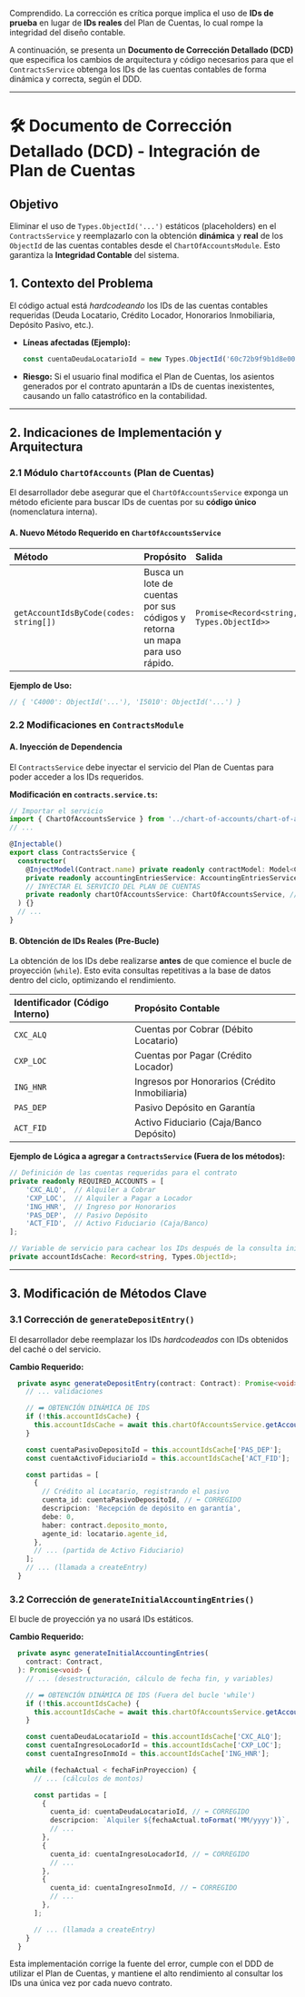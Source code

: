 Comprendido. La corrección es crítica porque implica el uso de **IDs de prueba** en lugar de **IDs reales** del Plan de Cuentas, lo cual rompe la integridad del diseño contable.

A continuación, se presenta un **Documento de Corrección Detallado (DCD)** que especifica los cambios de arquitectura y código necesarios para que el `ContractsService` obtenga los IDs de las cuentas contables de forma dinámica y correcta, según el DDD.

---

# 🛠️ Documento de Corrección Detallado (DCD) - Integración de Plan de Cuentas

## Objetivo

Eliminar el uso de `Types.ObjectId('...')` estáticos (placeholders) en el `ContractsService` y reemplazarlo con la obtención **dinámica** y **real** de los `ObjectId` de las cuentas contables desde el `ChartOfAccountsModule`. Esto garantiza la **Integridad Contable** del sistema.

## 1\. Contexto del Problema

El código actual está _hardcodeando_ los IDs de las cuentas contables requeridas (Deuda Locatario, Crédito Locador, Honorarios Inmobiliaria, Depósito Pasivo, etc.).

- **Líneas afectadas (Ejemplo):**
  ```typescript
  const cuentaDeudaLocatarioId = new Types.ObjectId('60c72b9f9b1d8e001f8e8b8b');
  ```
- **Riesgo:** Si el usuario final modifica el Plan de Cuentas, los asientos generados por el contrato apuntarán a IDs de cuentas inexistentes, causando un fallo catastrófico en la contabilidad.

---

## 2\. Indicaciones de Implementación y Arquitectura

### 2.1 Módulo `ChartOfAccounts` (Plan de Cuentas)

El desarrollador debe asegurar que el `ChartOfAccountsService` exponga un método eficiente para buscar IDs de cuentas por su **código único** (nomenclatura interna).

#### A. Nuevo Método Requerido en `ChartOfAccountsService`

| Método                                 | Propósito                                                                   | Salida                                    |
| :------------------------------------- | :-------------------------------------------------------------------------- | :---------------------------------------- |
| `getAccountIdsByCode(codes: string[])` | Busca un lote de cuentas por sus códigos y retorna un mapa para uso rápido. | `Promise<Record<string, Types.ObjectId>>` |

**Ejemplo de Uso:**

```typescript
// { 'C4000': ObjectId('...'), 'I5010': ObjectId('...') }
```

### 2.2 Modificaciones en `ContractsModule`

#### A. Inyección de Dependencia

El `ContractsService` debe inyectar el servicio del Plan de Cuentas para poder acceder a los IDs requeridos.

**Modificación en `contracts.service.ts`:**

```typescript
// Importar el servicio
import { ChartOfAccountsService } from '../chart-of-accounts/chart-of-accounts.service';
// ...

@Injectable()
export class ContractsService {
  constructor(
    @InjectModel(Contract.name) private readonly contractModel: Model<Contract>,
    private readonly accountingEntriesService: AccountingEntriesService,
    // INYECTAR EL SERVICIO DEL PLAN DE CUENTAS
    private readonly chartOfAccountsService: ChartOfAccountsService, // ⬅️ AGREGADO
  ) {}
  // ...
}
```

#### B. Obtención de IDs Reales (Pre-Bucle)

La obtención de los IDs debe realizarse **antes** de que comience el bucle de proyección (`while`). Esto evita consultas repetitivas a la base de datos dentro del ciclo, optimizando el rendimiento.

| Identificador (Código Interno) | Propósito Contable                             |
| :----------------------------- | :--------------------------------------------- |
| `CXC_ALQ`                      | Cuentas por Cobrar (Débito Locatario)          |
| `CXP_LOC`                      | Cuentas por Pagar (Crédito Locador)            |
| `ING_HNR`                      | Ingresos por Honorarios (Crédito Inmobiliaria) |
| `PAS_DEP`                      | Pasivo Depósito en Garantía                    |
| `ACT_FID`                      | Activo Fiduciario (Caja/Banco Depósito)        |

**Ejemplo de Lógica a agregar a `ContractsService` (Fuera de los métodos):**

```typescript
// Definición de las cuentas requeridas para el contrato
private readonly REQUIRED_ACCOUNTS = [
    'CXC_ALQ',  // Alquiler a Cobrar
    'CXP_LOC',  // Alquiler a Pagar a Locador
    'ING_HNR',  // Ingreso por Honorarios
    'PAS_DEP',  // Pasivo Depósito
    'ACT_FID',  // Activo Fiduciario (Caja/Banco)
];

// Variable de servicio para cachear los IDs después de la consulta inicial
private accountIdsCache: Record<string, Types.ObjectId>;
```

---

## 3\. Modificación de Métodos Clave

### 3.1 Corrección de `generateDepositEntry()`

El desarrollador debe reemplazar los IDs _hardcodeados_ con IDs obtenidos del caché o del servicio.

**Cambio Requerido:**

```typescript
  private async generateDepositEntry(contract: Contract): Promise<void> {
    // ... validaciones

    // ➡️ OBTENCIÓN DINÁMICA DE IDS
    if (!this.accountIdsCache) {
      this.accountIdsCache = await this.chartOfAccountsService.getAccountIdsByCode(this.REQUIRED_ACCOUNTS);
    }

    const cuentaPasivoDepositoId = this.accountIdsCache['PAS_DEP'];
    const cuentaActivoFiduciarioId = this.accountIdsCache['ACT_FID'];

    const partidas = [
      {
        // Crédito al Locatario, registrando el pasivo
        cuenta_id: cuentaPasivoDepositoId, // ⬅️ CORREGIDO
        descripcion: 'Recepción de depósito en garantía',
        debe: 0,
        haber: contract.deposito_monto,
        agente_id: locatario.agente_id,
      },
      // ... (partida de Activo Fiduciario)
    ];
    // ... (llamada a createEntry)
  }
```

### 3.2 Corrección de `generateInitialAccountingEntries()`

El bucle de proyección ya no usará IDs estáticos.

**Cambio Requerido:**

```typescript
  private async generateInitialAccountingEntries(
    contract: Contract,
  ): Promise<void> {
    // ... (desestructuración, cálculo de fecha fin, y variables)

    // ➡️ OBTENCIÓN DINÁMICA DE IDS (Fuera del bucle 'while')
    if (!this.accountIdsCache) {
      this.accountIdsCache = await this.chartOfAccountsService.getAccountIdsByCode(this.REQUIRED_ACCOUNTS);
    }

    const cuentaDeudaLocatarioId = this.accountIdsCache['CXC_ALQ'];
    const cuentaIngresoLocadorId = this.accountIdsCache['CXP_LOC'];
    const cuentaIngresoInmoId = this.accountIdsCache['ING_HNR'];

    while (fechaActual < fechaFinProyeccion) {
      // ... (cálculos de montos)

      const partidas = [
        {
          cuenta_id: cuentaDeudaLocatarioId, // ⬅️ CORREGIDO
          descripcion: `Alquiler ${fechaActual.toFormat('MM/yyyy')}`,
          // ...
        },
        {
          cuenta_id: cuentaIngresoLocadorId, // ⬅️ CORREGIDO
          // ...
        },
        {
          cuenta_id: cuentaIngresoInmoId, // ⬅️ CORREGIDO
          // ...
        },
      ];

      // ... (llamada a createEntry)
    }
  }
```

Esta implementación corrige la fuente del error, cumple con el DDD de utilizar el Plan de Cuentas, y mantiene el alto rendimiento al consultar los IDs una única vez por cada nuevo contrato.
